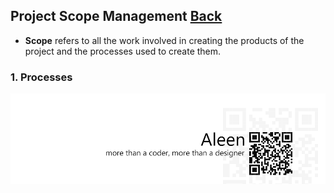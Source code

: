 ## Project Scope Management	[Back](./../projectManagement.md)

- **Scope** refers to all the work involved in creating the products of the project and the processes used to create them.

### 1. Processes


<a href="http://aleen42.github.io/" target="_blank" ><img src="./../../pic/tail.gif"></a>

